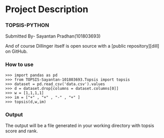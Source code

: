# Project Description

 

### TOPSIS-PYTHON


Submitted By- Sayantan Pradhan(101803693)

And of course Dillinger itself is open source with a [public repository][dill]
 on GitHub.

### How to use


```
>>> import pandas as pd
>>> from TOPSIS-Sayantan-101803693.Topsis import topsis
>>> dataset = pd.read_csv('data.csv').values
>>> d = dataset.drop[columns = dataset.columns[0]]
>>> w = [1,1,1,1]
>>> im = ["+" , "+" , "-" , "+" ]
>>> topsis(d,w,im)
```



### Output

The output will be a file generated in your working directory with topsis score and rank.